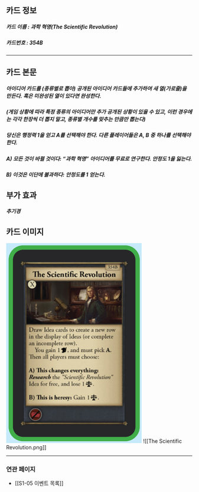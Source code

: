 ## 카드 정보
##### 카드 이름 : 과학 혁명(The Scientific Revolution)
##### 카드번호  : 354B
---
## 카드 본문
##### 아이디어 카드를 (종류별로 뽑아) 공개된 아이디어 카드들에 추가하여 새 열(가로줄)을 만든다. 혹은 미완성된 열이 있다면 완성한다.  
##### (게임 상황에 따라 특정 종류의 아이디어만 추가 공개된 상황이 있을 수 있고, 이런 경우에는 각각 한장씩 더 뽑지 말고, 종류별 개수를 맞추는 만큼만 뽑는다)  
##### 당신은 행정력 1을 얻고 A를 선택해야 한다. 다른 플레이어들은 A, B 중 하나를 선택해야 한다.

##### A) 모든 것이 바뀔 것이다: “과학 혁명” 아이디어를 무료로 연구한다. 안정도 1을 잃는다.

##### B) 이것은 이단에 불과하다: 안정도를 1 얻는다.

## 부가 효과
##### 추기경

## 카드 이미지
<img src="\Assets\The Scientific Revolution.png"/>
![[The Scientific Revolution.png]]

--- 
### 연관 페이지
- [[S1-05 이벤트 목록]]
